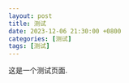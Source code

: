 ```yaml
---
layout: post
title: 测试
date: 2023-12-06 21:30:00 +0800
categories: [测试]
tags: [测试]
---
```

这是一个测试页面.
